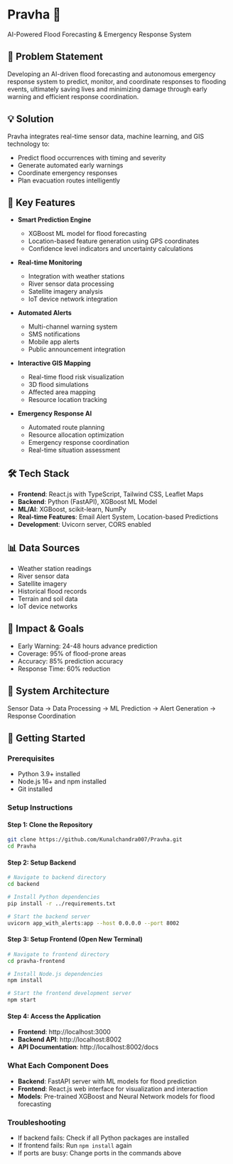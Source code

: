 # Pravha 🌊
AI-Powered Flood Forecasting & Emergency Response System

## 🎯 Problem Statement
Developing an AI-driven flood forecasting and autonomous emergency response system to predict, monitor, and coordinate responses to flooding events, ultimately saving lives and minimizing damage through early warning and efficient response coordination.

## 💡 Solution
Pravha integrates real-time sensor data, machine learning, and GIS technology to:
- Predict flood occurrences with timing and severity
- Generate automated early warnings
- Coordinate emergency responses
- Plan evacuation routes intelligently

## 🚀 Key Features
- **Smart Prediction Engine**
  - XGBoost ML model for flood forecasting
  - Location-based feature generation using GPS coordinates
  - Confidence level indicators and uncertainty calculations

- **Real-time Monitoring**
  - Integration with weather stations
  - River sensor data processing
  - Satellite imagery analysis
  - IoT device network integration

- **Automated Alerts**
  - Multi-channel warning system
  - SMS notifications
  - Mobile app alerts
  - Public announcement integration

- **Interactive GIS Mapping**
  - Real-time flood risk visualization
  - 3D flood simulations
  - Affected area mapping
  - Resource location tracking

- **Emergency Response AI**
  - Automated route planning
  - Resource allocation optimization
  - Emergency response coordination
  - Real-time situation assessment

## 🛠️ Tech Stack
- **Frontend**: React.js with TypeScript, Tailwind CSS, Leaflet Maps
- **Backend**: Python (FastAPI), XGBoost ML Model
- **ML/AI**: XGBoost, scikit-learn, NumPy
- **Real-time Features**: Email Alert System, Location-based Predictions
- **Development**: Uvicorn server, CORS enabled

## 📊 Data Sources
- Weather station readings
- River sensor data
- Satellite imagery
- Historical flood records
- Terrain and soil data
- IoT device networks

## 🎯 Impact & Goals
- Early Warning: 24-48 hours advance prediction
- Coverage: 95% of flood-prone areas
- Accuracy: 85% prediction accuracy
- Response Time: 60% reduction

## 🔄 System Architecture
Sensor Data → Data Processing → ML Prediction → Alert Generation → Response Coordination

## 🚀 Getting Started

### Prerequisites
- Python 3.9+ installed
- Node.js 16+ and npm installed
- Git installed

### Setup Instructions

#### Step 1: Clone the Repository
```bash
git clone https://github.com/Kunalchandra007/Pravha.git
cd Pravha
```

#### Step 2: Setup Backend
```bash
# Navigate to backend directory
cd backend

# Install Python dependencies
pip install -r ../requirements.txt

# Start the backend server
uvicorn app_with_alerts:app --host 0.0.0.0 --port 8002
```

#### Step 3: Setup Frontend (Open New Terminal)
```bash
# Navigate to frontend directory
cd pravha-frontend

# Install Node.js dependencies
npm install

# Start the frontend development server
npm start
```

#### Step 4: Access the Application
- **Frontend**: http://localhost:3000
- **Backend API**: http://localhost:8002
- **API Documentation**: http://localhost:8002/docs

### What Each Component Does
- **Backend**: FastAPI server with ML models for flood prediction
- **Frontend**: React.js web interface for visualization and interaction
- **Models**: Pre-trained XGBoost and Neural Network models for flood forecasting

### Troubleshooting
- If backend fails: Check if all Python packages are installed
- If frontend fails: Run `npm install` again
- If ports are busy: Change ports in the commands above

